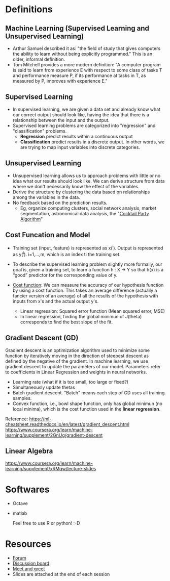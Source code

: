 # Definitions 

## Machine Learning (Supervised Learning and Unsupervised Learning)

  - Arthur Samuel described it as: "the field of study that gives computers the ability to learn without being explicitly programmed." This is an older, informal definition.
  - Tom Mitchell provides a more modern definition: "A computer program is said to learn from experience E with respect to some class of tasks T and performance measure P, if its performance at tasks in T, as measured by P, improves with experience E."

## Supervised Learning 
  - In supervised learning, we are given a data set and already know what our correct output should look like, having the idea that there is a relationship between the input and the output.
  - Supervised learning problems are categorized into "regression" and "classification" problems. 
    - **Regression** predict results within a continuous output
    - **Classification** predict results in a discrete output. In other words, we are trying to map input variables into discrete categories. 
    

## Unsupervised Learning
  - Unsupervised learning allows us to approach problems with little or no idea what our results should look like. We can derive structure from data where we don't necessarily know the effect of the variables.
  - Derive the structure by clustering the data based on relationships among the variables in the data.
  - No feedback based on the prediction results.
    - Eg, organize computing clusters, social network analysis, market segmentation, astronomical data analysis, the "[Cocktail Party Algorithm](https://en.wikipedia.org/wiki/Cocktail_party_effect)"

## Cost Funcation and Model

- Training set (input, feature) is represented as x(<sup>i</sup>). Output is represented as y(<sup>i</sup>). i=1,...,m, which is an index ti the training set. 
- To describe the supervised learning problem slightly more formally, our goal is, given a training set, to learn a function h : X → Y so that h(x) is a “good” predictor for the corresponding value of y. 

- [Cost function](https://www.coursera.org/learn/machine-learning/supplement/u3qF5/cost-function-intuition-i): We can measure the accuracy of our hypothesis function by using a cost function. This takes an average difference (actually a fancier version of an average) of all the results of the hypothesis with inputs from x's and the actual output y's.
  - Linear regression: Squared error function (Mean squared error, MSE)
  - In linear regression, finding the global minimun of J(theta) corresponds to find the best slope of the fit.  

## Gradient Descent (GD)

Gradient descent is an optimization algorithm used to minimize some function by iteratively moving in the direction of steepest descent as defined by the negative of the gradient. In machine learning, we use gradient descent to update the parameters of our model. Parameters refer to coefficients in Linear Regression and weights in neural networks.
  - Learning rate (what if it is too small, too large or fixed?)
  - Simultaneously update thetas
  - Batch gradient descent. "Batch" means each step of GD uses all training samples.
  - Convex function, i.e., bowl shape function, only has global minimun (no local minima), which is the cost function used in the **linear regression**.
  

 
Reference: https://ml-cheatsheet.readthedocs.io/en/latest/gradient_descent.html
https://www.coursera.org/learn/machine-learning/supplement/2GnUg/gradient-descent


 ## Linear Algebra
 
 https://www.coursera.org/learn/machine-learning/supplement/xRMqw/lecture-slides
 



# Softwares 

  - Octave 
  - matlab
    
    Feel free to use R or python! :-D
    
# Resources 

  - [Forum](https://www.coursera.org/learn/machine-learning/discussions/weeks)
  - [Discussion board](https://www.coursera.org/learn/machine-learning/discussions)
  - [Meet and greet](https://www.coursera.org/learn/machine-learning/discussions/forums/FsTdcb2TEeS_cyIACw-CIA?page=1&sort=lastActivityAtDesc)
  - Slides are attached at the end of each session


  
